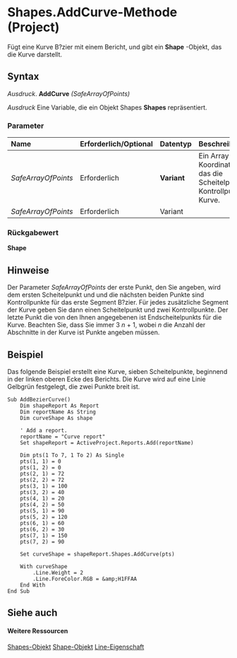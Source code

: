 
# Shapes.AddCurve-Methode (Project)
Fügt eine Kurve B?zier mit einem Bericht, und gibt ein  **Shape** -Objekt, das die Kurve darstellt.

## Syntax

 _Ausdruck_. **AddCurve** _(SafeArrayOfPoints)_

 _Ausdruck_ Eine Variable, die ein Objekt Shapes **Shapes** repräsentiert.


### Parameter



|**Name**|**Erforderlich/Optional**|**Datentyp**|**Beschreibung**|
|:-----|:-----|:-----|:-----|
| _SafeArrayOfPoints_|Erforderlich|**Variant**|Ein Array von Koordinatenpaaren, das die Scheitelpunkte und Kontrollpunkte der Kurve.|
| _SafeArrayOfPoints_|Erforderlich|Variant||

### Rückgabewert

 **Shape**


## Hinweise

Der Parameter  _SafeArrayOfPoints_ der erste Punkt, den Sie angeben, wird dem ersten Scheitelpunkt und und die nächsten beiden Punkte sind Kontrollpunkte für das erste Segment B?zier. Für jedes zusätzliche Segment der Kurve geben Sie dann einen Scheitelpunkt und zwei Kontrollpunkte. Der letzte Punkt die von den Ihnen angegebenen ist Endscheitelpunkts für die Kurve. Beachten Sie, dass Sie immer 3 _n_ + 1, wobei _n_ die Anzahl der Abschnitte in der Kurve ist Punkte angeben müssen.


## Beispiel

Das folgende Beispiel erstellt eine Kurve, sieben Scheitelpunkte, beginnend in der linken oberen Ecke des Berichts. Die Kurve wird auf eine Linie Gelbgrün festgelegt, die zwei Punkte breit ist.


```
Sub AddBezierCurve()
    Dim shapeReport As Report
    Dim reportName As String
    Dim curveShape As shape
    
    ' Add a report.
    reportName = "Curve report"
    Set shapeReport = ActiveProject.Reports.Add(reportName)

    Dim pts(1 To 7, 1 To 2) As Single
    pts(1, 1) = 0
    pts(1, 2) = 0
    pts(2, 1) = 72
    pts(2, 2) = 72
    pts(3, 1) = 100
    pts(3, 2) = 40
    pts(4, 1) = 20
    pts(4, 2) = 50
    pts(5, 1) = 90
    pts(5, 2) = 120
    pts(6, 1) = 60
    pts(6, 2) = 30
    pts(7, 1) = 150
    pts(7, 2) = 90

    Set curveShape = shapeReport.Shapes.AddCurve(pts)

    With curveShape
        .Line.Weight = 2
        .Line.ForeColor.RGB = &amp;H1FFAA
    End With
End Sub
```


## Siehe auch


#### Weitere Ressourcen


[Shapes-Objekt](6e42040c-dd5a-de4c-afa8-f9e33d1e5054.md)
[Shape-Objekt](d2b32bcd-5595-a4a7-9772-feb25fd0103a.md)
[Line-Eigenschaft](76d5bba5-c33f-ea1a-23c3-d7a35fb3f992.md)